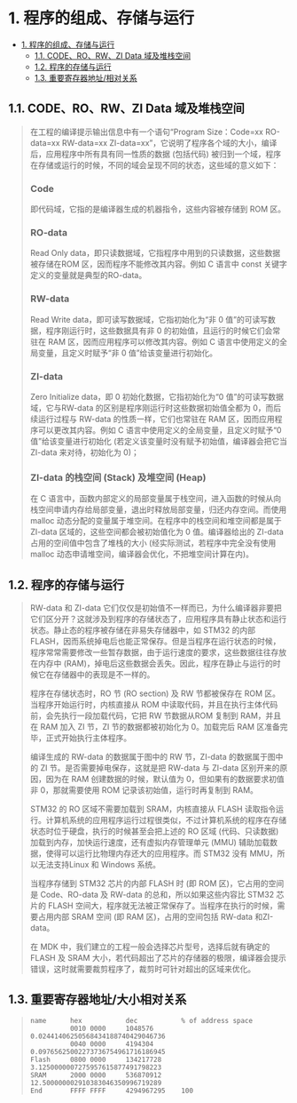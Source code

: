 # 1. 程序的组成、存储与运行

- [1. 程序的组成、存储与运行](#1-程序的组成存储与运行)
  - [1.1. CODE、RO、RW、ZI Data 域及堆栈空间](#11-coderorwzi-data-域及堆栈空间)
  - [1.2. 程序的存储与运行](#12-程序的存储与运行)
  - [1.3. 重要寄存器地址/相对关系](#13-重要寄存器地址相对关系)

## 1.1. CODE、RO、RW、ZI Data 域及堆栈空间

> 在工程的编译提示输出信息中有一个语句“Program Size：Code=xx RO-data=xx RW-data=xx ZI-data=xx”，它说明了程序各个域的大小，编译后，应用程序中所有具有同一性质的数据 (包括代码) 被归到一个域，程序在存储或运行的时候，不同的域会呈现不同的状态，这些域的意义如下：
>
> ### Code
>
> 即代码域，它指的是编译器生成的机器指令，这些内容被存储到 ROM 区。
>
> ### RO-data
>
> Read Only data，即只读数据域，它指程序中用到的只读数据，这些数据被存储在ROM 区，因而程序不能修改其内容。例如 C 语言中 const 关键字定义的变量就是典型的RO-data。
>
> ### RW-data
>
> Read Write data，即可读写数据域，它指初始化为“非 0 值”的可读写数据，程序刚运行时，这些数据具有非 0 的初始值，且运行的时候它们会常驻在 RAM 区，因而应用程序可以修改其内容。例如 C 语言中使用定义的全局变量，且定义时赋予“非 0 值”给该变量进行初始化。
>
> ### ZI-data
>
> Zero Initialize data，即 0 初始化数据，它指初始化为“0 值”的可读写数据域，它与RW-data 的区别是程序刚运行时这些数据初始值全都为 0，而后续运行过程与 RW-data 的性质一样，它们也常驻在 RAM 区，因而应用程序可以更改其内容。例如 C 语言中使用定义的全局变量，且定义时赋予“0 值”给该变量进行初始化 (若定义该变量时没有赋予初始值，编译器会把它当 ZI-data 来对待，初始化为 0)；
>
> ### ZI-data 的栈空间 (Stack) 及堆空间 (Heap)
>
> 在 C 语言中，函数内部定义的局部变量属于栈空间，进入函数的时候从向栈空间申请内存给局部变量，退出时释放局部变量，归还内存空间。而使用 malloc 动态分配的变量属于堆空间。在程序中的栈空间和堆空间都是属于ZI-data 区域的，这些空间都会被初始值化为 0 值。编译器给出的 ZI-data 占用的空间值中包含了堆栈的大小 (经实际测试，若程序中完全没有使用 malloc 动态申请堆空间，编译器会优化，不把堆空间计算在内)。

## 1.2. 程序的存储与运行

> RW-data 和 ZI-data 它们仅仅是初始值不一样而已，为什么编译器非要把它们区分开？这就涉及到程序的存储状态了，应用程序具有静止状态和运行状态。静止态的程序被存储在非易失存储器中，如 STM32 的内部 FLASH，因而系统掉电后也能正常保存。但是当程序在运行状态的时候，程序常常需要修改一些暂存数据，由于运行速度的要求，这些数据往往存放在内存中 (RAM)，掉电后这些数据会丢失。因此，程序在静止与运行的时候它在存储器中的表现是不一样的。
>
> 程序在存储状态时，RO 节 (RO section) 及 RW 节都被保存在 ROM 区。当程序开始运行时，内核直接从 ROM 中读取代码，并且在执行主体代码前，会先执行一段加载代码，它把 RW 节数据从ROM 复制到 RAM，并且在 RAM 加入 ZI 节，ZI 节的数据都被初始化为 0。加载完后 RAM 区准备完毕，正式开始执行主体程序。
>
> 编译生成的 RW-data 的数据属于图中的 RW 节，ZI-data 的数据属于图中的 ZI 节。是否需要掉电保存，这就是把 RW-data 与 ZI-data 区别开来的原因，因为在 RAM 创建数据的时候，默认值为 0，但如果有的数据要求初值非 0，那就需要使用 ROM 记录该初始值，运行时再复制到 RAM。
>
> STM32 的 RO 区域不需要加载到 SRAM，内核直接从 FLASH 读取指令运行。计算机系统的应用程序运行过程很类似，不过计算机系统的程序在存储状态时位于硬盘，执行的时候甚至会把上述的 RO 区域 (代码、只读数据) 加载到内存，加快运行速度，还有虚拟内存管理单元 (MMU) 辅助加载数据，使得可以运行比物理内存还大的应用程序。而 STM32 没有 MMU，所以无法支持Linux 和 Windows 系统。
>
> 当程序存储到 STM32 芯片的内部 FLASH 时 (即 ROM 区)，它占用的空间是 Code、RO-data 及 RW-data 的总和，所以如果这些内容比 STM32 芯片的 FLASH 空间大，程序就无法被正常保存了。当程序在执行的时候，需要占用内部 SRAM 空间 (即 RAM 区)，占用的空间包括 RW-data 和ZI-data。
>
> 在 MDK 中，我们建立的工程一般会选择芯片型号，选择后就有确定的 FLASH 及 SRAM 大小，若代码超出了芯片的存储器的极限，编译器会提示错误，这时就需要裁剪程序了，裁剪时可针对超出的区域来优化。

## 1.3. 重要寄存器地址/大小相对关系
>
> ```text
> name      hex           dec           % of address space
>           0010 0000     1048576       0.02441406250568434188740429046736
>           0040 0000     4194304       0.09765625002273736754961716186945
> Flash     0800 0000     134217728     3.1250000007275957615877491798223
> SRAM      2000 0000     536870912     12.500000002910383046350996719289
> End       FFFF FFFF     4294967295    100
> ```
>